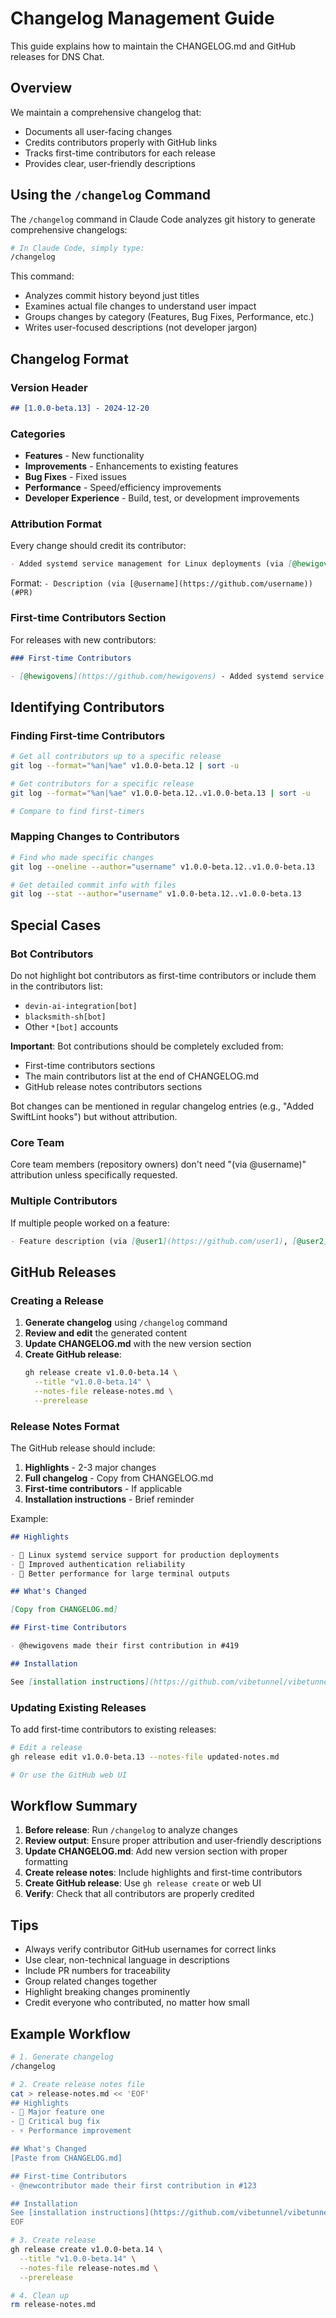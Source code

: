 # Changelog Management Guide

This guide explains how to maintain the CHANGELOG.md and GitHub releases for DNS Chat.

## Overview

We maintain a comprehensive changelog that:

- Documents all user-facing changes
- Credits contributors properly with GitHub links
- Tracks first-time contributors for each release
- Provides clear, user-friendly descriptions

## Using the `/changelog` Command

The `/changelog` command in Claude Code analyzes git history to generate comprehensive changelogs:

```bash
# In Claude Code, simply type:
/changelog
```

This command:

- Analyzes commit history beyond just titles
- Examines actual file changes to understand user impact
- Groups changes by category (Features, Bug Fixes, Performance, etc.)
- Writes user-focused descriptions (not developer jargon)

## Changelog Format

### Version Header

```markdown
## [1.0.0-beta.13] - 2024-12-20
```

### Categories

- **Features** - New functionality
- **Improvements** - Enhancements to existing features
- **Bug Fixes** - Fixed issues
- **Performance** - Speed/efficiency improvements
- **Developer Experience** - Build, test, or development improvements

### Attribution Format

Every change should credit its contributor:

```markdown
- Added systemd service management for Linux deployments (via [@hewigovens](https://github.com/hewigovens)) (#419)
```

Format: `- Description (via [@username](https://github.com/username)) (#PR)`

### First-time Contributors Section

For releases with new contributors:

```markdown
### First-time Contributors

- [@hewigovens](https://github.com/hewigovens) - Added systemd service management for Linux (#419)
```

## Identifying Contributors

### Finding First-time Contributors

```bash
# Get all contributors up to a specific release
git log --format="%an|%ae" v1.0.0-beta.12 | sort -u

# Get contributors for a specific release
git log --format="%an|%ae" v1.0.0-beta.12..v1.0.0-beta.13 | sort -u

# Compare to find first-timers
```

### Mapping Changes to Contributors

```bash
# Find who made specific changes
git log --oneline --author="username" v1.0.0-beta.12..v1.0.0-beta.13

# Get detailed commit info with files
git log --stat --author="username" v1.0.0-beta.12..v1.0.0-beta.13
```

## Special Cases

### Bot Contributors

Do not highlight bot contributors as first-time contributors or include them in the contributors list:

- `devin-ai-integration[bot]`
- `blacksmith-sh[bot]`
- Other `*[bot]` accounts

**Important**: Bot contributions should be completely excluded from:

- First-time contributors sections
- The main contributors list at the end of CHANGELOG.md
- GitHub release notes contributors sections

Bot changes can be mentioned in regular changelog entries (e.g., "Added SwiftLint hooks") but without attribution.

### Core Team

Core team members (repository owners) don't need "(via @username)" attribution unless specifically requested.

### Multiple Contributors

If multiple people worked on a feature:

```markdown
- Feature description (via [@user1](https://github.com/user1), [@user2](https://github.com/user2)) (#123)
```

## GitHub Releases

### Creating a Release

1. **Generate changelog** using `/changelog` command
2. **Review and edit** the generated content
3. **Update CHANGELOG.md** with the new version section
4. **Create GitHub release**:
   ```bash
   gh release create v1.0.0-beta.14 \
     --title "v1.0.0-beta.14" \
     --notes-file release-notes.md \
     --prerelease
   ```

### Release Notes Format

The GitHub release should include:

1. **Highlights** - 2-3 major changes
2. **Full changelog** - Copy from CHANGELOG.md
3. **First-time contributors** - If applicable
4. **Installation instructions** - Brief reminder

Example:

```markdown
## Highlights

- 🐧 Linux systemd service support for production deployments
- 🔧 Improved authentication reliability
- 🚀 Better performance for large terminal outputs

## What's Changed

[Copy from CHANGELOG.md]

## First-time Contributors

- @hewigovens made their first contribution in #419

## Installation

See [installation instructions](https://github.com/vibetunnel/vibetunnel#installation)
```

### Updating Existing Releases

To add first-time contributors to existing releases:

```bash
# Edit a release
gh release edit v1.0.0-beta.13 --notes-file updated-notes.md

# Or use the GitHub web UI
```

## Workflow Summary

1. **Before release**: Run `/changelog` to analyze changes
2. **Review output**: Ensure proper attribution and user-friendly descriptions
3. **Update CHANGELOG.md**: Add new version section with proper formatting
4. **Create release notes**: Include highlights and first-time contributors
5. **Create GitHub release**: Use `gh release create` or web UI
6. **Verify**: Check that all contributors are properly credited

## Tips

- Always verify contributor GitHub usernames for correct links
- Use clear, non-technical language in descriptions
- Include PR numbers for traceability
- Group related changes together
- Highlight breaking changes prominently
- Credit everyone who contributed, no matter how small

## Example Workflow

```bash
# 1. Generate changelog
/changelog

# 2. Create release notes file
cat > release-notes.md << 'EOF'
## Highlights
- 🎯 Major feature one
- 🐛 Critical bug fix
- ⚡ Performance improvement

## What's Changed
[Paste from CHANGELOG.md]

## First-time Contributors
- @newcontributor made their first contribution in #123

## Installation
See [installation instructions](https://github.com/vibetunnel/vibetunnel#installation)
EOF

# 3. Create release
gh release create v1.0.0-beta.14 \
  --title "v1.0.0-beta.14" \
  --notes-file release-notes.md \
  --prerelease

# 4. Clean up
rm release-notes.md
```
